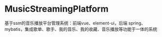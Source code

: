 # MusicStreamingPlatform
 基于ssm的音乐播放平台管理系统：前端vue、element-ui，后端 spring、mybatis，集成歌单、歌手、我的音乐、我的收藏、音乐播放等功能于一体的系统
